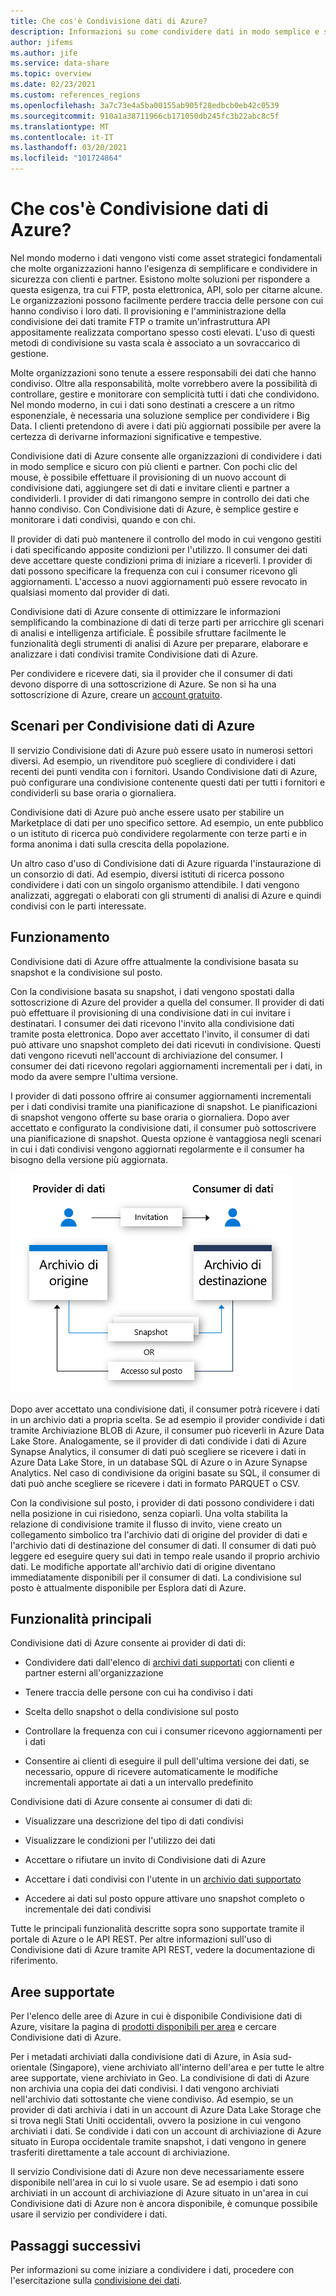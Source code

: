 ```yaml
---
title: Che cos'è Condivisione dati di Azure?
description: Informazioni su come condividere dati in modo semplice e sicuro con più clienti e partner tramite Condivisione dati di Azure.
author: jifems
ms.author: jife
ms.service: data-share
ms.topic: overview
ms.date: 02/23/2021
ms.custom: references_regions
ms.openlocfilehash: 3a7c73e4a5ba00155ab905f28edbcb0eb42c0539
ms.sourcegitcommit: 910a1a38711966cb171050db245fc3b22abc8c5f
ms.translationtype: MT
ms.contentlocale: it-IT
ms.lasthandoff: 03/20/2021
ms.locfileid: "101724864"
---
```

# <a name="what-is-azure-data-share"></a>Che cos'è Condivisione dati di Azure?

Nel mondo moderno i dati vengono visti come asset strategici fondamentali che molte organizzazioni hanno l'esigenza di semplificare e condividere in sicurezza con clienti e partner. Esistono molte soluzioni per rispondere a questa esigenza, tra cui FTP, posta elettronica, API, solo per citarne alcune. Le organizzazioni possono facilmente perdere traccia delle persone con cui hanno condiviso i loro dati. Il provisioning e l'amministrazione della condivisione dei dati tramite FTP o tramite un'infrastruttura API appositamente realizzata comportano spesso costi elevati. L'uso di questi metodi di condivisione su vasta scala è associato a un sovraccarico di gestione. 

Molte organizzazioni sono tenute a essere responsabili dei dati che hanno condiviso. Oltre alla responsabilità, molte vorrebbero avere la possibilità di controllare, gestire e monitorare con semplicità tutti i dati che condividono. Nel mondo moderno, in cui i dati sono destinati a crescere a un ritmo esponenziale, è necessaria una soluzione semplice per condividere i Big Data. I clienti pretendono di avere i dati più aggiornati possibile per avere la certezza di derivarne informazioni significative e tempestive.

Condivisione dati di Azure consente alle organizzazioni di condividere i dati in modo semplice e sicuro con più clienti e partner. Con pochi clic del mouse, è possibile effettuare il provisioning di un nuovo account di condivisione dati, aggiungere set di dati e invitare clienti e partner a condividerli. I provider di dati rimangono sempre in controllo dei dati che hanno condiviso. Con Condivisione dati di Azure, è semplice gestire e monitorare i dati condivisi, quando e con chi. 

Il provider di dati può mantenere il controllo del modo in cui vengono gestiti i dati specificando apposite condizioni per l'utilizzo. Il consumer dei dati deve accettare queste condizioni prima di iniziare a riceverli. I provider di dati possono specificare la frequenza con cui i consumer ricevono gli aggiornamenti. L'accesso a nuovi aggiornamenti può essere revocato in qualsiasi momento dal provider di dati. 

Condivisione dati di Azure consente di ottimizzare le informazioni semplificando la combinazione di dati di terze parti per arricchire gli scenari di analisi e intelligenza artificiale. È possibile sfruttare facilmente le funzionalità degli strumenti di analisi di Azure per preparare, elaborare e analizzare i dati condivisi tramite Condivisione dati di Azure. 

Per condividere e ricevere dati, sia il provider che il consumer di dati devono disporre di una sottoscrizione di Azure. Se non si ha una sottoscrizione di Azure, creare un [account gratuito](https://azure.microsoft.com/free/).

## <a name="scenarios-for-azure-data-share"></a>Scenari per Condivisione dati di Azure

Il servizio Condivisione dati di Azure può essere usato in numerosi settori diversi. Ad esempio, un rivenditore può scegliere di condividere i dati recenti dei punti vendita con i fornitori. Usando Condivisione dati di Azure, può configurare una condivisione contenente questi dati per tutti i fornitori e condividerli su base oraria o giornaliera. 

Condivisione dati di Azure può anche essere usato per stabilire un Marketplace di dati per uno specifico settore. Ad esempio, un ente pubblico o un istituto di ricerca può condividere regolarmente con terze parti e in forma anonima i dati sulla crescita della popolazione. 

Un altro caso d'uso di Condivisione dati di Azure riguarda l'instaurazione di un consorzio di dati. Ad esempio, diversi istituti di ricerca possono condividere i dati con un singolo organismo attendibile. I dati vengono analizzati, aggregati o elaborati con gli strumenti di analisi di Azure e quindi condivisi con le parti interessate. 

## <a name="how-it-works"></a>Funzionamento

Condivisione dati di Azure offre attualmente la condivisione basata su snapshot e la condivisione sul posto. 

Con la condivisione basata su snapshot, i dati vengono spostati dalla sottoscrizione di Azure del provider a quella del consumer. Il provider di dati può effettuare il provisioning di una condivisione dati in cui invitare i destinatari. I consumer dei dati ricevono l'invito alla condivisione dati tramite posta elettronica. Dopo aver accettato l'invito, il consumer di dati può attivare uno snapshot completo dei dati ricevuti in condivisione. Questi dati vengono ricevuti nell'account di archiviazione del consumer. I consumer dei dati ricevono regolari aggiornamenti incrementali per i dati, in modo da avere sempre l'ultima versione. 

I provider di dati possono offrire ai consumer aggiornamenti incrementali per i dati condivisi tramite una pianificazione di snapshot. Le pianificazioni di snapshot vengono offerte su base oraria o giornaliera. Dopo aver accettato e configurato la condivisione dati, il consumer può sottoscrivere una pianificazione di snapshot. Questa opzione è vantaggiosa negli scenari in cui i dati condivisi vengono aggiornati regolarmente e il consumer ha bisogno della versione più aggiornata. 

![flusso di condivisione dati](media/data-share-flow.png)

Dopo aver accettato una condivisione dati, il consumer potrà ricevere i dati in un archivio dati a propria scelta. Se ad esempio il provider condivide i dati tramite Archiviazione BLOB di Azure, il consumer può riceverli in Azure Data Lake Store. Analogamente, se il provider di dati condivide i dati di Azure Synapse Analytics, il consumer di dati può scegliere se ricevere i dati in Azure Data Lake Store, in un database SQL di Azure o in Azure Synapse Analytics. Nel caso di condivisione da origini basate su SQL, il consumer di dati può anche scegliere se ricevere i dati in formato PARQUET o CSV. 

Con la condivisione sul posto, i provider di dati possono condividere i dati nella posizione in cui risiedono, senza copiarli. Una volta stabilita la relazione di condivisione tramite il flusso di invito, viene creato un collegamento simbolico tra l'archivio dati di origine del provider di dati e l'archivio dati di destinazione del consumer di dati. Il consumer di dati può leggere ed eseguire query sui dati in tempo reale usando il proprio archivio dati. Le modifiche apportate all'archivio dati di origine diventano immediatamente disponibili per il consumer di dati. La condivisione sul posto è attualmente disponibile per Esplora dati di Azure.

## <a name="key-capabilities"></a>Funzionalità principali

Condivisione dati di Azure consente ai provider di dati di:

* Condividere dati dall'elenco di [archivi dati supportati](supported-data-stores.md) con clienti e partner esterni all'organizzazione

* Tenere traccia delle persone con cui ha condiviso i dati

* Scelta dello snapshot o della condivisione sul posto

* Controllare la frequenza con cui i consumer ricevono aggiornamenti per i dati

* Consentire ai clienti di eseguire il pull dell'ultima versione dei dati, se necessario, oppure di ricevere automaticamente le modifiche incrementali apportate ai dati a un intervallo predefinito

Condivisione dati di Azure consente ai consumer di dati di: 

* Visualizzare una descrizione del tipo di dati condivisi

* Visualizzare le condizioni per l'utilizzo dei dati

* Accettare o rifiutare un invito di Condivisione dati di Azure

* Accettare i dati condivisi con l'utente in un [archivio dati supportato](supported-data-stores.md)

* Accedere ai dati sul posto oppure attivare uno snapshot completo o incrementale dei dati condivisi

Tutte le principali funzionalità descritte sopra sono supportate tramite il portale di Azure o le API REST. Per altre informazioni sull'uso di Condivisione dati di Azure tramite API REST, vedere la documentazione di riferimento. 

## <a name="supported-regions"></a>Aree supportate

Per l'elenco delle aree di Azure in cui è disponibile Condivisione dati di Azure, visitare la pagina di [prodotti disponibili per area](https://azure.microsoft.com/global-infrastructure/services/?products=data-share) e cercare Condivisione dati di Azure. 

Per i metadati archiviati dalla condivisione dati di Azure, in Asia sud-orientale (Singapore), viene archiviato all'interno dell'area e per tutte le altre aree supportate, viene archiviato in Geo. La condivisione di dati di Azure non archivia una copia dei dati condivisi. I dati vengono archiviati nell'archivio dati sottostante che viene condiviso. Ad esempio, se un provider di dati archivia i dati in un account di Azure Data Lake Storage che si trova negli Stati Uniti occidentali, ovvero la posizione in cui vengono archiviati i dati. Se condivide i dati con un account di archiviazione di Azure situato in Europa occidentale tramite snapshot, i dati vengono in genere trasferiti direttamente a tale account di archiviazione. 

Il servizio Condivisione dati di Azure non deve necessariamente essere disponibile nell'area in cui lo si vuole usare. Se ad esempio i dati sono archiviati in un account di archiviazione di Azure situato in un'area in cui Condivisione dati di Azure non è ancora disponibile, è comunque possibile usare il servizio per condividere i dati. 

## <a name="next-steps"></a>Passaggi successivi

Per informazioni su come iniziare a condividere i dati, procedere con l'esercitazione sulla [condivisione dei dati](share-your-data.md).
